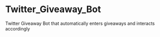 # Twitter_Giveaway_Bot
Twitter Giveaway Bot that automatically enters giveaways and interacts accordingly
